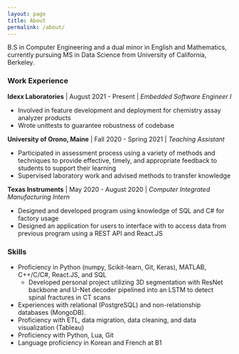 ```yaml
---
layout: page
title: About
permalink: /about/
---
```


B.S in Computer Engineering and a dual minor in English and Mathematics, currently pursuing MS in Data Science from University of California, Berkeley. 

### Work Experience
**Idexx Laboratories** | August 2021 - Present | *Embedded Software Engineer I*
- Involved in feature development and deployment for chemistry assay analyzer products 
- Wrote unittests to guarantee robustness of codebase

**University of Orono, Maine** | Fall 2020 - Spring 2021 | *Teaching Assistant*
- Participated in assessment process using a variety of methods and techniques to provide effective, timely, and appropriate feedback to students to support their learning
- Supervised laboratory work and advised methods to transfer knowledge


**Texas Instruments** | May 2020 - August 2020 | *Computer Integrated Manufacturing Intern*
- Designed and developed program using knowledge of SQL and C# for factory usage
- Designed an application for users to interface with to access data from previous program using a REST API and React.JS

### Skills
- Proficiency in Python (numpy, Scikit-learn, Git, Keras), MATLAB, C++/C/C#, React.JS, and SQL
    - Developed personal project utilizing 3D segmentation with ResNet backbone and U-Net decoder pipelined into an LSTM to detect spinal fractures in CT scans 
- Experiences with relational (PostgreSQL) and non-relationship databases (MongoDB).
- Proficiency with ETL, data migration, data cleaning, and data visualization (Tableau)
- Proficiency with Python, Lua, Git
- Language proficiency in Korean and French at B1 


